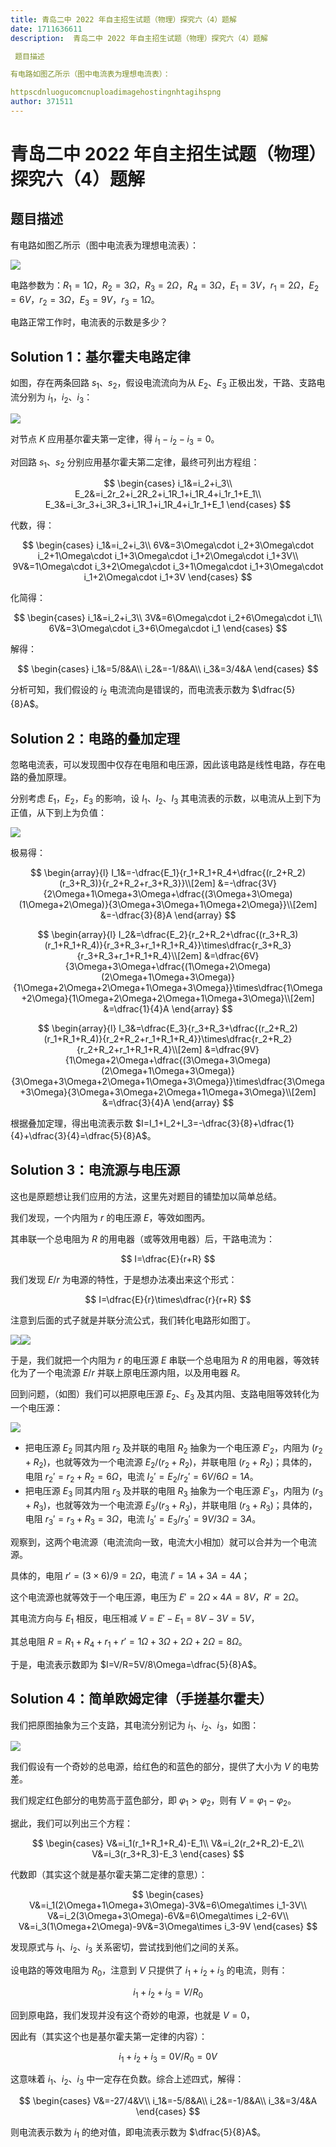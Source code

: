 ```yaml
---
title: 青岛二中 2022 年自主招生试题（物理）探究六（4）题解
date: 1711636611
description:  青岛二中 2022 年自主招生试题（物理）探究六（4）题解

 题目描述

有电路如图乙所示（图中电流表为理想电流表）：

httpscdnluogucomcnuploadimagehostingnhtagihspng
author: 371511
---
```


# 青岛二中 2022 年自主招生试题（物理）探究六（4）题解

## 题目描述

有电路如图乙所示（图中电流表为理想电流表）：

![](https://cdn.luogu.com.cn/upload/image_hosting/nhtagihs.png)

电路参数为：$R_1=1\Omega$，$R_2=3\Omega$，$R_3=2\Omega$，$R_4=3\Omega$，$E_1=3V$，$r_1=2\Omega$，$E_2=6V$，$r_2=3\Omega$，$E_3=9V$，$r_3=1\Omega$。

电路正常工作时，电流表的示数是多少？

## Solution 1：基尔霍夫电路定律

如图，存在两条回路 $s_1$、$s_2$，假设电流流向为从 $E_2$、$E_3$ 正极出发，干路、支路电流分别为 $i_1$，$i_2$、$i_3$：

![](https://cdn.luogu.com.cn/upload/image_hosting/oxviebxq.png)

对节点 $K$ 应用基尔霍夫第一定律，得 $i_1-i_2-i_3=0$。

对回路 $s_1$、$s_2$ 分别应用基尔霍夫第二定律，最终可列出方程组：

$$
\begin{cases}
i_1&=i_2+i_3\\
E_2&=i_2r_2+i_2R_2+i_1R_1+i_1R_4+i_1r_1+E_1\\
E_3&=i_3r_3+i_3R_3+i_1R_1+i_1R_4+i_1r_1+E_1
\end{cases}
$$

代数，得：

$$
\begin{cases}
i_1&=i_2+i_3\\
6V&=3\Omega\cdot i_2+3\Omega\cdot i_2+1\Omega\cdot i_1+3\Omega\cdot i_1+2\Omega\cdot i_1+3V\\
9V&=1\Omega\cdot i_3+2\Omega\cdot i_3+1\Omega\cdot i_1+3\Omega\cdot i_1+2\Omega\cdot i_1+3V
\end{cases}
$$

化简得：

$$
\begin{cases}
i_1&=i_2+i_3\\
3V&=6\Omega\cdot i_2+6\Omega\cdot i_1\\
6V&=3\Omega\cdot i_3+6\Omega\cdot i_1
\end{cases}
$$

解得：

$$
\begin{cases}
i_1&=5/8&A\\
i_2&=-1/8&A\\
i_3&=3/4&A
\end{cases}
$$

分析可知，我们假设的 $i_2$ 电流流向是错误的，而电流表示数为 $\dfrac{5}{8}A$。

## Solution 2：电路的叠加定理

忽略电流表，可以发现图中仅存在电阻和电压源，因此该电路是线性电路，存在电路的叠加原理。

分别考虑 $E_1$，$E_2$，$E_3$ 的影响，设 $I_1$、$I_2$、$I_3$ 其电流表的示数，以电流从上到下为正值，从下到上为负值：

![](https://cdn.luogu.com.cn/upload/image_hosting/mor5qyq0.png)

极易得：

$$
\begin{array}{l}
I_1&=-\dfrac{E_1}{r_1+R_1+R_4+\dfrac{(r_2+R_2)(r_3+R_3)}{r_2+R_2+r_3+R_3}}\\[2em]
&=-\dfrac{3V}{2\Omega+1\Omega+3\Omega+\dfrac{(3\Omega+3\Omega)(1\Omega+2\Omega)}{3\Omega+3\Omega+1\Omega+2\Omega}}\\[2em]
&=-\dfrac{3}{8}A
\end{array}
$$

$$
\begin{array}{l}
I_2&=\dfrac{E_2}{r_2+R_2+\dfrac{(r_3+R_3)(r_1+R_1+R_4)}{r_3+R_3+r_1+R_1+R_4}}\times\dfrac{r_3+R_3}{r_3+R_3+r_1+R_1+R_4}\\[2em]
&=\dfrac{6V}{3\Omega+3\Omega+\dfrac{(1\Omega+2\Omega)(2\Omega+1\Omega+3\Omega)}{1\Omega+2\Omega+2\Omega+1\Omega+3\Omega}}\times\dfrac{1\Omega+2\Omega}{1\Omega+2\Omega+2\Omega+1\Omega+3\Omega}\\[2em]
&=\dfrac{1}{4}A
\end{array}
$$

$$
\begin{array}{l}
I_3&=\dfrac{E_3}{r_3+R_3+\dfrac{(r_2+R_2)(r_1+R_1+R_4)}{r_2+R_2+r_1+R_1+R_4}}\times\dfrac{r_2+R_2}{r_2+R_2+r_1+R_1+R_4}\\[2em]
&=\dfrac{9V}{1\Omega+2\Omega+\dfrac{(3\Omega+3\Omega)(2\Omega+1\Omega+3\Omega)}{3\Omega+3\Omega+2\Omega+1\Omega+3\Omega}}\times\dfrac{3\Omega+3\Omega}{3\Omega+3\Omega+2\Omega+1\Omega+3\Omega}\\[2em]
&=\dfrac{3}{4}A
\end{array}
$$

根据叠加定理，得出电流表示数 $I=I_1+I_2+I_3=-\dfrac{3}{8}+\dfrac{1}{4}+\dfrac{3}{4}=\dfrac{5}{8}A$。

## Solution 3：电流源与电压源

这也是原题想让我们应用的方法，这里先对题目的铺垫加以简单总结。

我们发现，一个内阻为 $r$ 的电压源 $E$，等效如图丙。

其串联一个总电阻为 $R$ 的用电器（或等效用电器）后，干路电流为：

$$
I=\dfrac{E}{r+R}
$$

我们发现 $E/r$ 为电源的特性，于是想办法凑出来这个形式：

$$
I=\dfrac{E}{r}\times\dfrac{r}{r+R}
$$

注意到后面的式子就是并联分流公式，我们转化电路形如图丁。

![](https://cdn.luogu.com.cn/upload/image_hosting/7cqae97u.png)![](https://cdn.luogu.com.cn/upload/image_hosting/woghk0to.png)

于是，我们就把一个内阻为 $r$ 的电压源 $E$ 串联一个总电阻为 $R$ 的用电器，等效转化为了一个电流源 $E/r$ 并联上原电压源内阻，以及用电器 $R$。

回到问题，（如图）我们可以把原电压源 $E_2$、$E_3$ 及其内阻、支路电阻等效转化为一个电压源：

![](https://cdn.luogu.com.cn/upload/image_hosting/398ox8q1.png)

- 把电压源 $E_2$ 同其内阻 $r_2$ 及并联的电阻 $R_2$ 抽象为一个电压源 $E'_2$，内阻为 $(r_2+R_2)$，也就等效为一个电流源 $E_2/(r_2+R_2)$，并联电阻 $(r_2+R_2)$；具体的，电阻 $r_2'=r_2+R_2=6\Omega$，电流 $I_2'=E_2/r_2'=6V/6\Omega=1A$。
- 把电压源 $E_3$ 同其内阻 $r_3$ 及并联的电阻 $R_3$ 抽象为一个电压源 $E'_3$，内阻为 $(r_3+R_3)$，也就等效为一个电流源 $E_3/(r_3+R_3)$，并联电阻 $(r_3+R_3)$；具体的，电阻 $r_3'=r_3+R_3=3\Omega$，电流 $I_3'=E_3/r_3'=9V/3\Omega=3A$。

观察到，这两个电流源（电流流向一致，电流大小相加）就可以合并为一个电流源。

具体的，电阻 $r'=(3\times6)/9=2\Omega$，电流 $I'=1A+3A=4A$；

这个电流源也就等效于一个电压源，电压为 $E'=2\Omega\times4A=8V$，$R'=2\Omega$。

其电流方向与 $E_1$ 相反，电压相减 $V=E'-E_1=8V-3V=5V$，

其总电阻 $R=R_1+R_4+r_1+r'=1\Omega+3\Omega+2\Omega+2\Omega=8\Omega$。

于是，电流表示数即为 $I=V/R=5V/8\Omega=\dfrac{5}{8}A$。

## Solution 4：简单欧姆定律（手搓基尔霍夫）

我们把原图抽象为三个支路，其电流分别记为 $i_1$、$i_2$、$i_3$，如图：

![](https://cdn.luogu.com.cn/upload/image_hosting/koorzksn.png)

我们假设有一个奇妙的总电源，给红色的和蓝色的部分，提供了大小为 $V$ 的电势差。

我们规定红色部分的电势高于蓝色部分，即 $\varphi_1>\varphi_2$，则有 $V=\varphi_1-\varphi_2$。

据此，我们可以列出三个方程：

$$
\begin{cases}
V&=i_1(r_1+R_1+R_4)-E_1\\
V&=i_2(r_2+R_2)-E_2\\
V&=i_3(r_3+R_3)-E_3
\end{cases}
$$

代数即（其实这个就是基尔霍夫第二定律的意思）：

$$
\begin{cases}
V&=i_1(2\Omega+1\Omega+3\Omega)-3V&=6\Omega\times i_1-3V\\
V&=i_2(3\Omega+3\Omega)-6V&=6\Omega\times i_2-6V\\
V&=i_3(1\Omega+2\Omega)-9V&=3\Omega\times i_3-9V
\end{cases}
$$

发现原式与 $i_1$、$i_2$、$i_3$ 关系密切，尝试找到他们之间的关系。

设电路的等效电阻为 $R_0$，注意到 $V$ 只提供了 $i_1+i_2+i_3$ 的电流，则有：

$$
i_1+i_2+i_3=V/R_0
$$

回到原电路，我们发现并没有这个奇妙的电源，也就是 $V=0$，

因此有（其实这个也是基尔霍夫第一定律的内容）：

$$
i_1+i_2+i_3=0V/R_0=0V
$$

这意味着 $i_1$、$i_2$、$i_3$ 中一定存在负数。综合上述四式，解得：

$$
\begin{cases}
V&=-27/4&V\\
i_1&=-5/8&A\\
i_2&=-1/8&A\\
i_3&=3/4&A
\end{cases}
$$

则电流表示数为 $i_1$ 的绝对值，即电流表示数为 $\dfrac{5}{8}A$。
